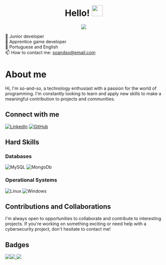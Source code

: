 <h1 align="center">
  <b> Hello! </b>
  <img src="https://media.giphy.com/media/hvRJCLFzcasrR4ia7z/giphy.gif" width="35">
</h1>

<p align="center">
  <a href="https://github.com/DenverCoder1/readme-typing-svg">
    <img src="https://readme-typing-svg.herokuapp.com?font=Time+New+Roman&color=green&size=25&center=true&vCenter=true&width=600&height=100&lines=This;is;a+test;">
  </a>
</p>


🚀 Junior developer <br/>
🌱 Apprentice game developer <br/>
💬 Portuguese and English <br/>
📫 How to contact me: soandso@email.com <br/>

About me
============================

Hi, I'm so-and-so, a technology enthusiast with a passion for the world of programming. I'm constantly looking to learn and apply new skills to make a meaningful contribution to projects and communities.

## Connect with me
[![LinkedIn](https://img.shields.io/badge/LinkedIn-0077B5?style=for-the-badge&logo=linkedin&logoColor=white)](https://www.linkedin.com)
[![GitHub](https://img.shields.io/badge/GitHub-100000?style=for-the-badge&logo=github&logoColor=white)](https://github.com)


Hard Skills
-----------
### Databases

![MySQL](https://img.shields.io/badge/MySQL-00000F?style=for-the-badge&logo=mysql&logoColor=white)
![MongoDb](https://img.shields.io/badge/MongoDB-4EA94B?style=for-the-badge&logo=mongodb&logoColor=white)

### Operational Systems

![Linux](https://img.shields.io/badge/Linux-000?style=for-the-badge&logo=linux&logoColor=FCC624)
![Windows](https://img.shields.io/badge/Windows-000?style=for-the-badge&logo=windows&logoColor=2CA5E0)



Contributions and Collaborations
----------------------------

I'm always open to opportunities to collaborate and contribute to interesting projects. If you're working on something exciting or need help with a cybersecurity project, don't hesitate to contact me!

Badges
------

 [![](https://img.shields.io/badge/Seguran%C3%A7a_Cibern%C3%A9tica-Expert-blue)](https://www.linkedin.com)[![](https://img.shields.io/badge/Engenharia_Social-Pro-blue) ](https://www.linkedin.com)[![](https://img.shields.io/badge/PNL-Master-green)](https://www.linkedin.com)

